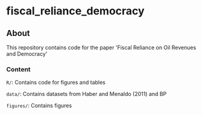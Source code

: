 # fiscal_reliance_democracy

## About
This repository contains code for the paper 'Fiscal Reliance on Oil Revenues and Democracy'

### Content
`R/`: Contains code for figures and tables

`data/`: Contains datasets from Haber and Menaldo (2011) and BP

`figures/`: Contains figures
